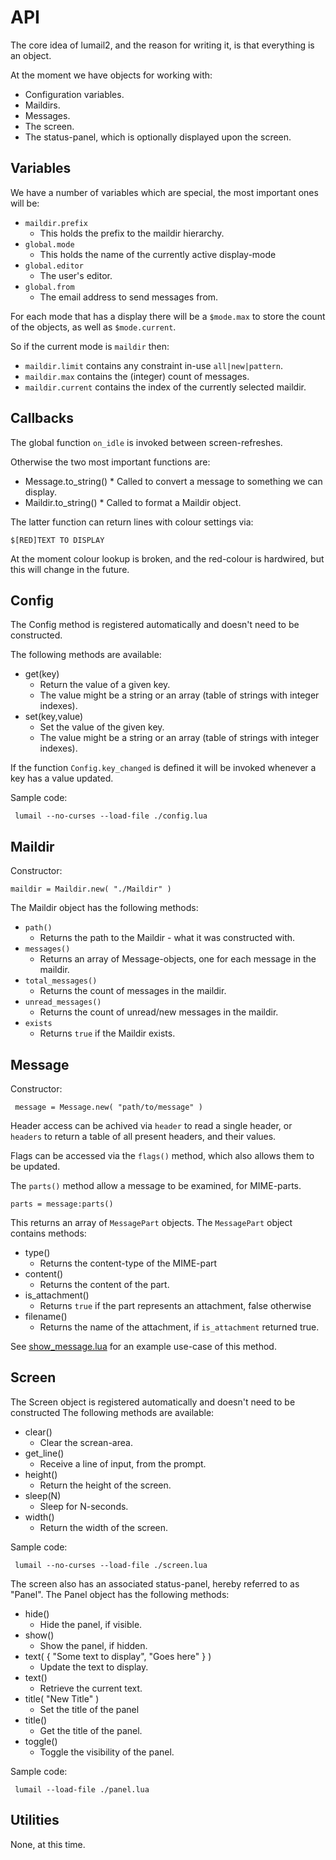 API
===

The core idea of lumail2, and the reason for writing it, is that everything is an object.

At the moment we have objects for working with:

* Configuration variables.
* Maildirs.
* Messages.
* The screen.
* The status-panel, which is optionally displayed upon the screen.


Variables
---------

We have a number of variables which are special, the most important ones
will be:

* `maildir.prefix`
    * This holds the prefix to the maildir hierarchy.
* `global.mode`
    * This holds the name of the currently active display-mode
* `global.editor`
    * The user's editor.
* `global.from`
    * The email address to send messages from.

For each mode that has a display there will be a `$mode.max` to store the
count of the objects, as well as `$mode.current`.

So if the current mode is `maildir` then:

* `maildir.limit` contains any constraint in-use `all|new|pattern`.
* `maildir.max` contains the (integer) count of messages.
* `maildir.current` contains the index of the currently selected maildir.



Callbacks
---------

The global function `on_idle` is invoked between screen-refreshes.

Otherwise the two most important functions are:

* Message.to_string()
      * Called to convert a message to something we can display.
* Maildir.to_string()
      * Called to format a Maildir object.

The latter function can return lines with colour settings via:

    $[RED]TEXT TO DISPLAY

At the moment colour lookup is broken, and the red-colour is hardwired, but
this will change in the future.



Config
------

The Config method is registered automatically and doesn't need to be constructed.

The following methods are available:

* get(key)
    * Return the value of a given key.
    * The value might be a string or an array (table of strings with integer indexes).
* set(key,value)
    * Set the value of the given key.
    * The value might be a string or an array (table of strings with integer indexes).

If the function `Config.key_changed` is defined it will be invoked whenever a key has a value updated.

Sample code:

     lumail --no-curses --load-file ./config.lua


Maildir
-------

Constructor:

    maildir = Maildir.new( "./Maildir" )

The Maildir object has the following methods:

* `path()`
    * Returns the path to the Maildir - what it was constructed with.
* `messages()`
	* Returns an array of Message-objects, one for each message in the maildir.
* `total_messages()`
	* Returns the count of messages in the maildir.
* `unread_messages()`
	* Returns the count of unread/new messages in the maildir.
* `exists`
	* Returns `true` if the Maildir exists.




Message
-------

Constructor:

     message = Message.new( "path/to/message" )

Header access can be achived via `header` to read a single header, or `headers` to return a table of all present headers, and their values.

Flags can be accessed via the `flags()` method, which also allows them to be updated.

The `parts()` method allow a message to be examined, for MIME-parts.

    parts = message:parts()

This returns an array of `MessagePart` objects.  The `MessagePart` object
contains methods:

* type()
    * Returns the content-type of the MIME-part
* content()
	* Returns the content of the part.
* is_attachment()
	* Returns `true` if the part represents an attachment, false otherwise
* filename()
	* Returns the name of the attachment, if `is_attachment` returned true.

See [show_message.lua](show_message.lua) for an example use-case of this method.


Screen
------

The Screen object is registered automatically and doesn't need to be constructed  The following methods are available:

* clear()
    * Clear the screan-area.
* get_line()
    * Receive a line of input, from the prompt.
* height()
    * Return the height of the screen.
* sleep(N)
    * Sleep for N-seconds.
* width()
    * Return the width of the screen.

Sample code:

     lumail --no-curses --load-file ./screen.lua


The screen also has an associated status-panel, hereby referred to as "Panel".  The Panel object has the following methods:

* hide()
     * Hide the panel, if visible.
* show()
     * Show the panel, if hidden.
* text( { "Some text to display", "Goes here" } )
     * Update the text to display.
* text()
     * Retrieve the current text.
* title( "New Title" )
     * Set the title of the panel
* title()
     * Get the title of the panel.
* toggle()
     * Toggle the visibility of the panel.

Sample code:

     lumail --load-file ./panel.lua



Utilities
---------

None, at this time.
